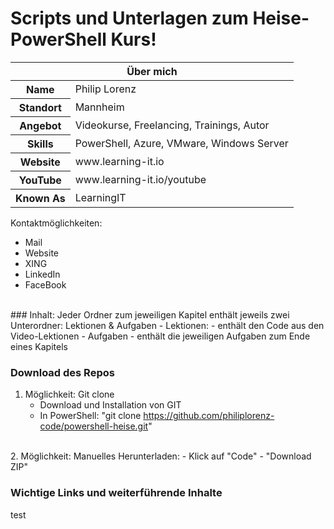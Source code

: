 # Scripts und Unterlagen zum Heise-PowerShell Kurs!

<table>
<thead>
<tr>
<th colspan="2">Über mich</th>
</tr>
</thead>
<tbody>
<tr><th scope='row'>Name</th><td>Philip Lorenz</td></tr>
<tr><th scope='row'>Standort</th><td>Mannheim</td></tr>
<tr><th scope='row'>Angebot</th><td>Videokurse, Freelancing, Trainings, Autor</td></tr>
<tr><th scope='row'>Skills</th><td>PowerShell, Azure, VMware, Windows Server</td></tr>
<tr><th scope='row'>Website</th><td>www.learning-it.io</td></tr>
<tr><th scope='row'>YouTube</th><td>www.learning-it.io/youtube</td></tr>
<tr><th scope='row'>Known As</th><td>LearningIT</td></tr>
</tbody>
</table>

Kontaktmöglichkeiten:
- Mail
- Website
- XING
- LinkedIn
- FaceBook
<br>
### Inhalt:
Jeder Ordner zum jeweiligen Kapitel enthält jeweils zwei Unterordner: Lektionen & Aufgaben 
- Lektionen:
  - enthält den Code aus den Video-Lektionen
- Aufgaben
  - enthält die jeweiligen Aufgaben zum Ende eines Kapitels

### Download des Repos
1. Möglichkeit: Git clone
    - Download und Installation von GIT
    - In PowerShell: "git clone https://github.com/philiplorenz-code/powershell-heise.git"
<br>
2. Möglichkeit: Manuelles Herunterladen:
   - Klick auf "Code"
   - "Download ZIP"


### Wichtige Links und weiterführende Inhalte
test